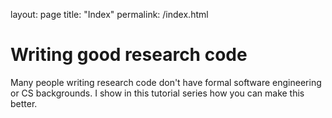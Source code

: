 layout: page
title: "Index"
permalink: /index.html

# Writing good research code

Many people writing research code don't have formal software engineering or CS backgrounds. I show in this tutorial series how you can make this better.

